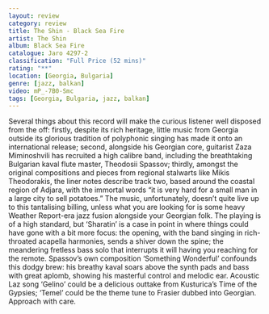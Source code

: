 ```yaml
---
layout: review
category: review
title: The Shin - Black Sea Fire
artist: The Shin
album: Black Sea Fire
catalogue: Jaro 4297-2
classification: "Full Price (52 mins)"
rating: "**"
location: [Georgia, Bulgaria]
genre: [jazz, balkan]
video: mP_-7B0-Smc
tags: [Georgia, Bulgaria, jazz, balkan]
---
```


Several things about this record will make the curious listener well disposed from the off: firstly, despite its rich heritage, little music from Georgia outside its glorious tradition of polyphonic singing has made it onto an international release; second, alongside his Georgian core, guitarist Zaza Miminoshvili has recruited a high calibre band, including the breathtaking Bulgarian kaval flute master, Theodosii Spassov; thirdly, amongst the original compositions and pieces from regional stalwarts like Mikis Theodorakis, the liner notes describe track two, based around the coastal region of Adjara, with the immortal words “it is very hard for a small man in a large city to sell potatoes.” The music, unfortunately, doesn’t quite live up to this tantalising billing, unless what you are looking for is some heavy Weather Report-era jazz fusion alongside your Georgian folk. The playing is of a high standard, but ‘Sharatin’ is a case in point in where things could have gone with a bit more focus: the opening, with the band singing in rich-throated acapella harmonies, sends a shiver down the spine; the meandering fretless bass solo that interrupts it will having you reaching for the remote. Spassov’s own composition ‘Something Wonderful’ confounds this dodgy brew: his breathy kaval soars above the synth pads and bass with great aplomb, showing his masterful control and melodic ear. Acoustic Laz song ‘Gelino’ could be a delicious outtake from Kusturica’s Time of the Gypsies; ‘Temel’ could be the theme tune to Frasier dubbed into Georgian. Approach with care. 